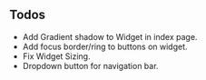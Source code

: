 ## Todos 

- Add Gradient shadow to Widget in index page.
- Add focus border/ring to buttons on widget.
- Fix Widget Sizing.
- Dropdown button for navigation bar.